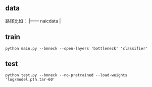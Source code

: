 ## data
路径比如：
|—— naicdata
|

## train
`python main.py --bnneck --open-layers 'bottleneck' 'classifier'`

## test
`python test.py --bnneck --no-pretrained --load-weights 'log/model.pth.tar-60'`
